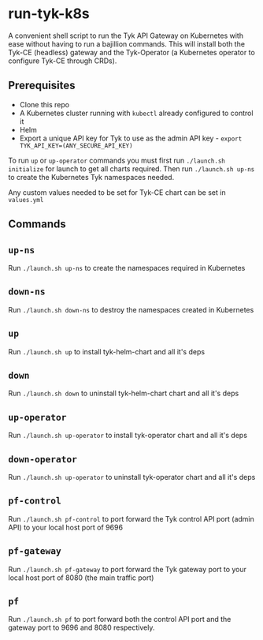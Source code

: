 # run-tyk-k8s

A convenient shell script to run the Tyk API Gateway on Kubernetes with ease without having to run a bajillion commands. This will install both the Tyk-CE (headless) gateway and the Tyk-Operator (a Kubernetes operator to configure Tyk-CE through CRDs).

## Prerequisites

- Clone this repo
- A Kubernetes cluster running with `kubectl` already configured to control it
- Helm
- Export a unique API key for Tyk to use as the admin API key - `export TYK_API_KEY=(ANY_SECURE_API_KEY)`

To run `up` or `up-operator` commands you must first run `./launch.sh initialize` for launch to get all charts required. Then run `./launch.sh up-ns` to create the Kubernetes Tyk namespaces needed.

Any custom values needed to be set for Tyk-CE chart can be set in `values.yml`

## Commands

## `up-ns`

Run `./launch.sh up-ns` to create the namespaces required in Kubernetes

## `down-ns`

Run `./launch.sh down-ns` to destroy the namespaces created in Kubernetes

## `up`

Run `./launch.sh up` to install tyk-helm-chart and all it's deps

## `down`

Run `./launch.sh down` to uninstall tyk-helm-chart chart and all it's deps

## `up-operator`

Run `./launch.sh up-operator` to install tyk-operator chart and all it's deps

## `down-operator`

Run `./launch.sh up-operator` to uninstall tyk-operator chart and all it's deps

## `pf-control`

Run `./launch.sh pf-control` to port forward the Tyk control API port (admin API) to your local host port of 9696

## `pf-gateway`

Run `./launch.sh pf-gateway` to port forward the Tyk gateway port to your local host port of 8080 (the main traffic port)

## `pf`

Run `./launch.sh pf` to port forward both the control API port and the gateway port to 9696 and 8080 respectively. 